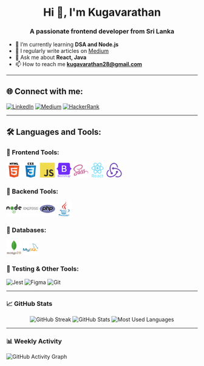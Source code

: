 <h1 align="center">Hi 👋, I'm Kugavarathan</h1>
<h3 align="center">A passionate frontend developer from Sri Lanka</h3>

- 🌱 I’m currently learning **DSA and Node.js**
- 📝 I regularly write articles on [Medium](https://medium.com/@kugavarathan28)
- 💬 Ask me about **React, Java**
- 📫 How to reach me **kugavarathan28@gmail.com**

---

## 🌐 Connect with me:
<p align="left">
<a href="https://www.linkedin.com/in/kugavarathan-navaraththinarasa-7ab094267/" target="blank"><img align="center" src="https://raw.githubusercontent.com/rahuldkjain/github-profile-readme-generator/master/src/images/icons/Social/linked-in-alt.svg" alt="LinkedIn" height="30" width="40" /></a>
<a href="https://medium.com/@kugavarathan28" target="blank"><img align="center" src="https://raw.githubusercontent.com/rahuldkjain/github-profile-readme-generator/master/src/images/icons/Social/medium.svg" alt="Medium" height="30" width="40" /></a>
<a href="https://www.hackerrank.com/kugavarathan28" target="blank"><img align="center" src="https://raw.githubusercontent.com/rahuldkjain/github-profile-readme-generator/master/src/images/icons/Social/hackerrank.svg" alt="HackerRank" height="30" width="40" /></a>
</p>

---

## 🛠 Languages and Tools:

### 🔹 Frontend Tools:
<p align="left">
<img src="https://raw.githubusercontent.com/devicons/devicon/master/icons/html5/html5-original-wordmark.svg" alt="HTML" width="40" height="40"/>
 <img src="https://raw.githubusercontent.com/devicons/devicon/master/icons/css3/css3-original-wordmark.svg" alt="CSS" width="40" height="40"/>
<img src="https://raw.githubusercontent.com/devicons/devicon/master/icons/javascript/javascript-original.svg" alt="javascript" width="40" height="40"/> 
 <img src="https://raw.githubusercontent.com/devicons/devicon/master/icons/bootstrap/bootstrap-plain-wordmark.svg" alt="Bootstrap" width="40" height="40"/> 
 <img src="https://raw.githubusercontent.com/devicons/devicon/master/icons/sass/sass-original.svg" alt="Sass" width="40" height="40"/> 
 <img src="https://raw.githubusercontent.com/devicons/devicon/master/icons/react/react-original-wordmark.svg" alt="React" width="40" height="40"/> 
 <img src="https://raw.githubusercontent.com/devicons/devicon/master/icons/redux/redux-original.svg" alt="Redux" width="40" height="40"/> 
</p>

### 🔹 Backend Tools:
<p align="left">
 <img src="https://raw.githubusercontent.com/devicons/devicon/master/icons/nodejs/nodejs-original-wordmark.svg" alt="Node.js" width="40" height="40"/> 
<img src="https://raw.githubusercontent.com/devicons/devicon/master/icons/express/express-original-wordmark.svg" alt="Express.js" width="40" height="40"/> 
<img src="https://raw.githubusercontent.com/devicons/devicon/master/icons/php/php-original.svg" alt="PHP" width="40" height="40"/> 
<img src="https://raw.githubusercontent.com/devicons/devicon/master/icons/java/java-original.svg" alt="Java" width="40" height="40"/> 
</p>

### 🔹 Databases:
<p align="left">
<img src="https://raw.githubusercontent.com/devicons/devicon/master/icons/mongodb/mongodb-original-wordmark.svg" alt="MongoDB" width="40" height="40"/> 
<img src="https://raw.githubusercontent.com/devicons/devicon/master/icons/mysql/mysql-original-wordmark.svg" alt="MySQL" width="40" height="40"/> 
</p>

### 🔹 Testing & Other Tools:
<p align="left">
 <img src="https://www.vectorlogo.zone/logos/jestjsio/jestjsio-icon.svg" alt="Jest" width="40" height="40"/> 
 <img src="https://www.vectorlogo.zone/logos/figma/figma-icon.svg" alt="Figma" width="40" height="40"/> 
<img src="https://www.vectorlogo.zone/logos/git-scm/git-scm-icon.svg" alt="Git" width="40" height="40"/> 
</p>

---
### 📈 GitHub Stats
<!--
<div align="center">

![GitHub Streak](https://streak-stats.demolab.com/?user=Nkugavarathan&theme=radical&hide_border=true&cache=none)
  <img src="https://github-readme-stats.vercel.app/api?username=Nkugavarathan&show_icons=true&theme=radical" alt="GitHub Stats"/>
  <img align="left" src="https://github-readme-stats.vercel.app/api/top-langs?username=Nkugavarathan&show_icons=true&locale=en&layout=compact&theme=radical" alt="Nkugavarathan" />

 </div> -->
<div align="center">

  <img src="https://streak-stats.demolab.com/?user=Nkugavarathan&theme=radical&hide_border=true&cache=none" alt="GitHub Streak"/>
  <img src="https://github-readme-stats.vercel.app/api?username=Nkugavarathan&show_icons=true&theme=radical" alt="GitHub Stats"/>
  <img src="https://github-readme-stats.vercel.app/api/top-langs?username=Nkugavarathan&show_icons=true&locale=en&layout=compact&theme=radical" alt="Most Used Languages"/>



</div>

---
### 📊 Weekly Activity

![GitHub Activity Graph](https://github-readme-activity-graph.vercel.app/graph?username=Nkugavarathan&theme=react-dark)



